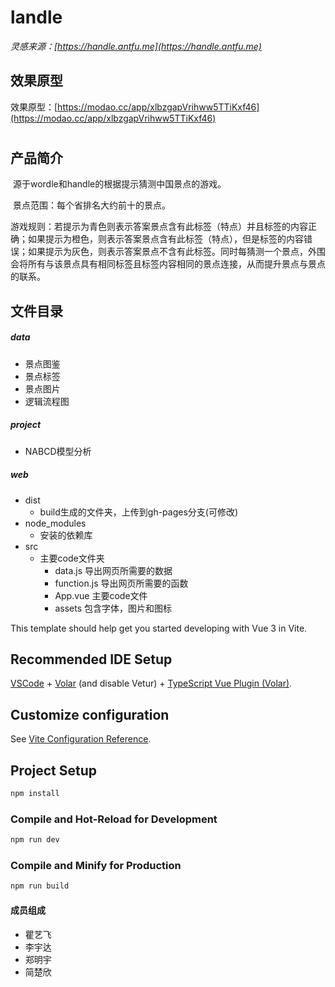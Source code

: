 # landle
*灵感来源：[https://handle.antfu.me](https://handle.antfu.me)*



## 效果原型

效果原型：[https://modao.cc/app/xlbzgapVrihww5TTiKxf46](https://modao.cc/app/xlbzgapVrihww5TTiKxf46)

# 

## 产品简介

​	源于wordle和handle的根据提示猜测中国景点的游戏。

​	景点范围：每个省排名大约前十的景点。

​	游戏规则：若提示为青色则表示答案景点含有此标签（特点）并且标签的内容正确；如果提示为橙色，则表示答案景点含有此标签（特点），但是标签的内容错误；如果提示为灰色，则表示答案景点不含有此标签。同时每猜测一个景点，外围会将所有与该景点具有相同标签且标签内容相同的景点连接，从而提升景点与景点的联系。



## 文件目录

##### data

+ 景点图鉴
+ 景点标签
+ 景点图片
+ 逻辑流程图

##### project

+ NABCD模型分析

##### web

+ dist 
  + build生成的文件夹，上传到gh-pages分支(可修改)
+ node_modules 
  + 安装的依赖库
+ src
  + 主要code文件夹
    + data.js 导出网页所需要的数据
    + function.js 导出网页所需要的函数
    + App.vue 主要code文件
    + assets 包含字体，图片和图标







This template should help get you started developing with Vue 3 in Vite.

## Recommended IDE Setup

[VSCode](https://code.visualstudio.com/) + [Volar](https://marketplace.visualstudio.com/items?itemName=Vue.volar) (and disable Vetur) + [TypeScript Vue Plugin (Volar)](https://marketplace.visualstudio.com/items?itemName=Vue.vscode-typescript-vue-plugin).

## Customize configuration

See [Vite Configuration Reference](https://vitejs.dev/config/).



## Project Setup

```sh
npm install
```

### Compile and Hot-Reload for Development

```sh
npm run dev
```

### Compile and Minify for Production

```sh
npm run build
```





#### 成员组成

+ 瞿艺飞
+ 李宇达
+ 郑明宇
+ 简楚欣



